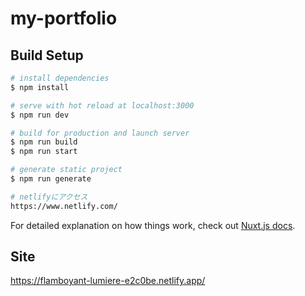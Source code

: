 # my-portfolio

## Build Setup

```bash
# install dependencies
$ npm install

# serve with hot reload at localhost:3000
$ npm run dev

# build for production and launch server
$ npm run build
$ npm run start

# generate static project
$ npm run generate

# netlifyにアクセス
https://www.netlify.com/

```

For detailed explanation on how things work, check out [Nuxt.js docs](https://nuxtjs.org).

## Site
https://flamboyant-lumiere-e2c0be.netlify.app/
